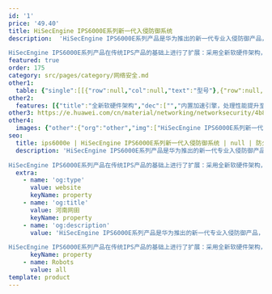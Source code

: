 ```yaml
---
id: '1'
price: '49.40'
title: HiSecEngine IPS6000E系列新一代入侵防御系统
description:  'HiSecEngine IPS6000E系列产品是华为推出的新一代专业入侵防御产品，主要应用于企业、IDC、校园网和运营商等，为客户提供运营安全保障。

HiSecEngine IPS6000E系列产品在传统IPS产品的基础上进行了扩展：采用全新软硬件架构，增加网络环境感知能力、深度应用感知能力、内容感知能力，以及对未知威胁的防御能力，实现了更精准的检测能力、更优化的管理体验。HiSecEngine IPS6000E能够更好地保障客户应用和业务安全，实现对网络基础设施、服务器、客户端以及网络带宽性能的全面防护。'
featured: true
order: 175
category: src/pages/category/网络安全.md
other1: 
  table: {"single":[[{"row":null,"col":null,"text":"型号"},{"row":null,"col":null,"text":"IPS6309E/IPS6315E/IPS6515E"},{"row":null,"col":null,"text":" IPS6555E/IPS6555ED"}],[{"row":null,"col":null,"text":"固定端口"},{"row":null,"col":null,"text":"2×10GE（SFP+）+ 8×GE Combo + 2×GE"},{"row":null,"col":null,"text":"2×40G (QSFP+) + 12×10GE (SFP+) + 16×GE"}],[{"row":null,"col":null,"text":"外置存储"},{"row":null,"col":null,"text":"选配，支持M.2卡，240GB "},{"row":null,"col":null,"text":"选配，2.5英寸形态硬盘，支持 SSD 240GB/HDD 1TB\n"}],[{"row":null,"col":null,"text":"产品型态"},{"row":null,"col":null,"text":"1U"},{"row":null,"col":null,"text":"1U"}],[{"row":null,"col":null,"text":"尺寸 (W×D×H) mm"},{"row":null,"col":null,"text":"442×420×43.6"},{"row":null,"col":null,"text":"442×420×43.6"}],[{"row":null,"col":null,"text":"电源功率"},{"row":null,"col":null,"text":"600W"},{"row":null,"col":null,"text":"600W"}],[{"row":null,"col":null,"text":"电源输入电压"},{"row":null,"col":null,"text":"100-240V"},{"row":null,"col":null,"text":"100-240V"}],[{"row":null,"col":null,"text":"电源冗余"},{"row":null,"col":null,"text":"选配"},{"row":null,"col":null,"text":"标配"}],[{"row":null,"col":null,"text":"重量 (不含硬盘)"},{"row":null,"col":null,"text":"5.8kg"},{"row":null,"col":null,"text":"7.6kg"}]]}
other2:
  features: [{"title":"全新软硬件架构","dec":["","内置加速引擎，处理性能提升至业界2倍",""]},{"title":"高级威胁防御","dec":["","基于信誉体系和沙箱技术，秒级响应未知威胁/APT攻击",""]},{"title":"威胁日志智能分级","dec":["过滤85%+无效日志,提升管理效率"]}]
other3: https://e.huawei.com/cn/material/networking/networksecurity/4b8aaa5bee574d579672ef1926a992fa
other4:
  images: {"other":{"org":"other","img":["HiSecEngine IPS6000E系列新一代入侵防御系统.webp"]}}
seo:
  title: ips6000e | HiSecEngine IPS6000E系列新一代入侵防御系统 | null | 防火墙及应用安全网关 | 网络安全 | 企业网络
  description: 'HiSecEngine IPS6000E系列产品是华为推出的新一代专业入侵防御产品，主要应用于企业、IDC、校园网和运营商等，为客户提供运营安全保障。

HiSecEngine IPS6000E系列产品在传统IPS产品的基础上进行了扩展：采用全新软硬件架构，增加网络环境感知能力、深度应用感知能力、内容感知能力，以及对未知威胁的防御能力，实现了更精准的检测能力、更优化的管理体验。HiSecEngine IPS6000E能够更好地保障客户应用和业务安全，实现对网络基础设施、服务器、客户端以及网络带宽性能的全面防护。'
  extra:
    - name: 'og:type'
      value: website
      keyName: property
    - name: 'og:title'
      value: 河南网田
      keyName: property
    - name: 'og:description'
      value: 'HiSecEngine IPS6000E系列产品是华为推出的新一代专业入侵防御产品，主要应用于企业、IDC、校园网和运营商等，为客户提供运营安全保障。

HiSecEngine IPS6000E系列产品在传统IPS产品的基础上进行了扩展：采用全新软硬件架构，增加网络环境感知能力、深度应用感知能力、内容感知能力，以及对未知威胁的防御能力，实现了更精准的检测能力、更优化的管理体验。HiSecEngine IPS6000E能够更好地保障客户应用和业务安全，实现对网络基础设施、服务器、客户端以及网络带宽性能的全面防护。'
      keyName: property
    - name: Robots
      value: all
template: product
---
```

